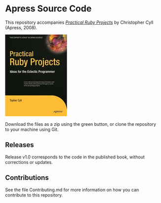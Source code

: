 # Apress Source Code

This repository accompanies [*Practical Ruby Projects*](http://www.apress.com/9781590599112) by Christopher Cyll (Apress, 2008).

![Cover image](9781590599112.jpg)

Download the files as a zip using the green button, or clone the repository to your machine using Git.

## Releases

Release v1.0 corresponds to the code in the published book, without corrections or updates.

## Contributions

See the file Contributing.md for more information on how you can contribute to this repository.
